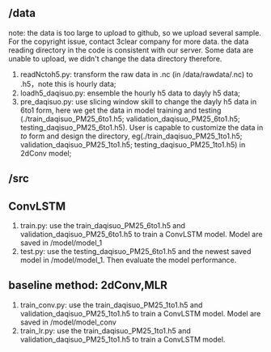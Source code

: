 ## /data

note: the data is too large to upload to github, so we upload several sample. 
For the copyright issue, contact 3clear company for more data.
the data reading directory in the code is consistent with our server. Some data are unable to upload, we didn't change the data directory therefore.
1. readNctoh5.py: transform the raw data in .nc (in /data/rawdata/.nc) to .h5，note this is hourly data;
2. loadh5_daqisuo.py: ensemble the hourly h5 data to dayly h5 data;
3. pre_daqisuo.py: use slicing window skill to change the dayly h5 data in 6to1 form, 
here we get the data in model training and testing (./train_daqisuo_PM25_6to1.h5; validation_daqisuo_PM25_6to1.h5; testing_daqisuo_PM25_6to1.h5). 
User is capable to customize the data in *to* form and design the directory, eg(./train_daqisuo_PM25_1to1.h5; validation_daqisuo_PM25_1to1.h5; testing_daqisuo_PM25_1to1.h5) in 2dConv model;
## /src

## ConvLSTM
1. train.py: use the train_daqisuo_PM25_6to1.h5 and validation_daqisuo_PM25_6to1.h5 to train a ConvLSTM model.
Model are saved in /model/model_1
2. test.py: use the testing_daqisuo_PM25_6to1.h5 and the newest saved model in /model/model_1. 
Then evaluate the model performance.
## baseline method: 2dConv,MLR
1. train_conv.py: use the train_daqisuo_PM25_1to1.h5 and validation_daqisuo_PM25_1to1.h5 to train a ConvLSTM model.
Model are saved in /model/model_conv
2. train_lr.py: use the train_daqisuo_PM25_1to1.h5 and validation_daqisuo_PM25_1to1.h5 to train a ConvLSTM model.
